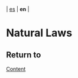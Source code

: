 | [es](../español/leyes-naturales.md) | **en** |

#  Natural Laws


## Return to

[Content](./content.md)
